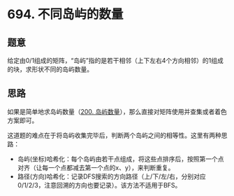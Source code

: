 # 694. 不同岛屿的数量

## 题意

给定由0/1组成的矩阵，“岛屿”指的是若干相邻（上下左右4个方向相邻）的1组成的块，求形状不同的岛屿数量。

## 思路

如果是简单地求岛屿数量（[200. 岛屿数量](https://leetcode-cn.com/problems/number-of-islands/)），那么直接对矩阵使用并查集或者着色方案即可。

这道题的难点在于将岛屿收集完毕后，判断两个岛屿之间的相等性。这里有两种思路：

- 岛屿(坐标)哈希化：每个岛屿由若干点组成，将这些点排序后，按照第一个点对齐（让每一个点都减去第一个点的x、y），来判断重复。
- 路径(方向)哈希化：记录DFS搜索的方向路径（上/下/左/右，分别对应0/1/2/3，注意回溯的方向也要记录）。该方法不适用于BFS。
